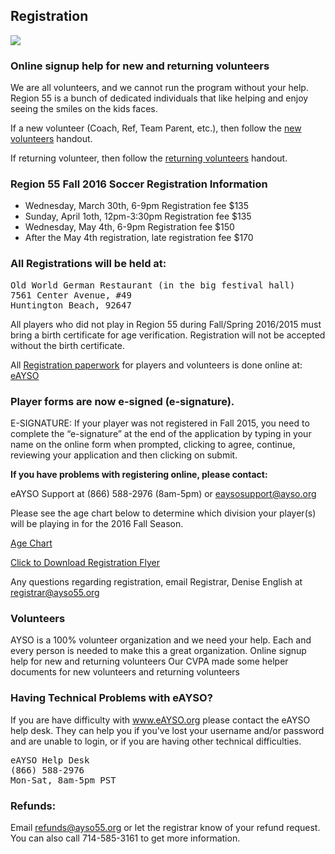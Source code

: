## Registration

<a href="http://www.eayso.org/" target="_blank"><img src="http://www.ayso.org/Assets/For+Volunteers/Resources/Marketing+Toolkit/eayso_signup_btn.png" border="0"></a>

### Online signup help for new and returning volunteers

We are all volunteers, and we cannot run the program without your help. Region 55 is a bunch of dedicated individuals that like helping and enjoy seeing the smiles on the kids faces.

If a new volunteer (Coach, Ref, Team Parent, etc.), then follow the [new volunteers](/docs/Fall2015/New%20volunteers.pdf) handout.

If returning volunteer, then follow the [returning volunteers](/docs/Fall2015/Returning%20volunteers.pdf) handout.

<!--
### Region 55 Challenger Sports U6-U8 Spring Program

Please see the [flyer](/docs/Spring2016/AYSO-55-Skills-League-Flyer-Feb-2016.pdf) 
for more information. REGISTER ONLINE at [WWW.CHALLENGERSPORTS.COM](https://challenger.mycustomevent.com/ShoppingCart.aspx?com=detailview&iid=81345&m=0&cid=313&zip=92647&zipdis=30&returncom=productlist). If you have any questions please contact: Oli Sharp at phone 760-536-4468 or
 email osharp@challengersports.com
-->

### Region 55 Fall 2016 Soccer Registration Information

* Wednesday, March 30th, 6-9pm     Registration fee $135
* Sunday, April 1oth, 12pm-3:30pm	 Registration fee $135
* Wednesday, May 4th, 6-9pm	Registration fee $150
* After the May 4th registration, late registration fee $170

### All Registrations will be held at:

<pre>
Old World German Restaurant (in the big festival hall)
7561 Center Avenue, #49
Huntington Beach, 92647
</pre>

All players who did not play in Region 55 during Fall/Spring 2016/2015 must bring a birth certificate for age verification.  Registration will not be accepted without the birth certificate.

All [Registration paperwork](/docs/Fall2016/OnlineEaysoRegistrationpromotionfromNational.pdf) for players and volunteers is done online at: [eAYSO](www.eayso.org) 

### Player forms are now e-signed (e-signature).  

E-SIGNATURE:  If your player was not registered in Fall 2015, you need to complete the “e-signature” at the end of the application by typing in your name on the online form when prompted, clicking to agree, continue, reviewing your application and then clicking on submit.  

**If you have problems with registering online, please contact:**

eAYSO Support at (866) 588-2976 (8am-5pm) or eaysosupport@ayso.org 

Please see the age chart below to determine which division your player(s) will be playing in for the 2016 Fall Season.

[Age Chart](/docs/Fall2016/AgeGuidefor2016-2017Season.pdf)

[Click to Download Registration Flyer](/docs/Fall2016/2016RegistrationFlyer.pdf)

Any questions regarding registration, email Registrar, Denise English at registrar@ayso55.org

### Volunteers

AYSO is a 100% volunteer organization and we need your help.  Each and every person is needed to make this a great organization. 
Online signup help for new and returning volunteers
Our CVPA made some helper documents for new volunteers and returning volunteers







<!--


### Player Registration

[Spring 2016](/docs/Spring2016/SPRING-2016-SOCCER-REGISTRATION-V2.pdf) registration is now available.


[AYSO 2015 Season age chart](/docs/Fall2015/Age%20Guide%20for%202015-2016%20Season.pdf)

[More Fall 2015 registration info](/docs/Fall2015/Fall%20Registration%202015%20info.pdf) has further details.

There is some help from the 2014 Fall season dealing with [eAYSO Preregistration Information](/docs/Fall2014/eAYSO%20Pre-Registration%20info.pdf) that you might find useful.


### Spring 2015 Soccer Registration

[Spring Soccer Information](/docs/Spring2015/Spring-2015-Soccer-Registration.pdf) is now available. Spring is Coach Select (coaches put together their teams). If you are interested in
coaching (forming a team), please contact our Spring Director (see [Division Coordinators](division-coordinators.html) page). All coaches are subject
to approval and not guaranteed a team.


### Late Registration

Mail two signed copies of the registration form (fill out at www.eayso.org) and the late registration fee of $160.00 to:

AYSO Region 55</br>
PO Box 1852</br>
Huntington Beach, CA 92647</br>

If there is a spot available on a team, your player will be placed.  If not, your player will be placed on a waiting list.  Please note, we get drops and do take players from the wait list.  October 1, 2014 is the last date to place a player on a team.  If your player is not placed, a full refund will be issued.

If you have any questions, please email registrar@ayso55.org or call 714/488-5063.



-->

### Having Technical Problems with eAYSO?

If you are have difficulty with www.eAYSO.org please contact the eAYSO help desk. They can help you if you've lost your username and/or password and are unable to login, or if you are having other technical difficulties.

<pre>
eAYSO Help Desk
(866) 588-2976
Mon-Sat, 8am-5pm PST
</pre>


### Refunds:

Email [refunds@ayso55.org](mailto:refunds@ayso55.org) or let the registrar know of your refund request. You can also call 714-585-3161 to get more information.
